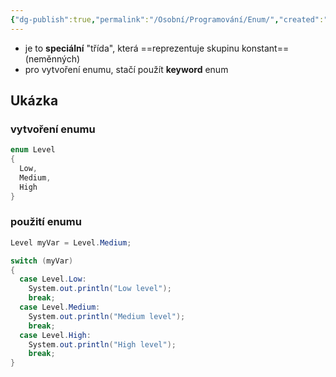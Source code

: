 ```yaml
---
{"dg-publish":true,"permalink":"/Osobní/Programování/Enum/","created":"2024-03-29T16:56:04.827+01:00","updated":"2024-04-02T12:06:27.788+02:00"}
---
```


- je to **speciální** "třída", která ==reprezentuje skupinu konstant== (neměnných)
- pro vytvoření enumu, stačí použít **keyword** enum

## Ukázka
### vytvoření enumu
```csharp
enum Level 
{
  Low,
  Medium,
  High
}
```
### použití enumu 
```csharp
Level myVar = Level.Medium;

switch (myVar)
{
  case Level.Low:
    System.out.println("Low level");
    break;
  case Level.Medium:
    System.out.println("Medium level");
    break;
  case Level.High:
    System.out.println("High level");
    break;
}
```